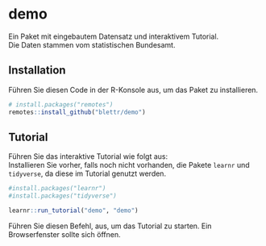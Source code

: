 
<!-- README.md is generated from README.Rmd. Please edit that file -->

# demo

Ein Paket mit eingebautem Datensatz und interaktivem Tutorial.  
Die Daten stammen vom statistischen Bundesamt.

## Installation

Führen Sie diesen Code in der R-Konsole aus, um das Paket zu
installieren.

``` r
# install.packages("remotes")
remotes::install_github("blettr/demo")
```

## Tutorial

Führen Sie das interaktive Tutorial wie folgt aus:  
Installieren Sie vorher, falls noch nicht vorhanden, die Pakete `learnr`
und `tidyverse`, da diese im Tutorial genutzt werden.

``` r
#install.packages("learnr")
#install.packages("tidyverse")

learnr::run_tutorial("demo", "demo")
```

Führen Sie diesen Befehl, aus, um das Tutorial zu starten. Ein
Browserfenster sollte sich öffnen.
